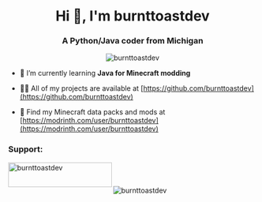 <h1 align="center">Hi 👋, I'm burnttoastdev</h1>
<h3 align="center">A Python/Java coder from Michigan</h3>

<p align="center"> <img src="https://komarev.com/ghpvc/?username=burnttoastdev&label=Profile%20views&color=0e75b6&style=flat" alt="burnttoastdev" /> </p>


- 🌱 I’m currently learning **Java for Minecraft modding**

- 👨‍💻 All of my projects are available at [https://github.com/burnttoastdev](https://github.com/burnttoastdev)

- 📝 Find my Minecraft data packs and mods at [https://modrinth.com/user/burnttoastdev](https://modrinth.com/user/burnttoastdev)
  
<h3 align="left">Support:</h3>
<p><a href="https://www.buymeacoffee.com/burnttoastdev"> <img align="left" src="https://cdn.buymeacoffee.com/buttons/v2/default-yellow.png" height="50" width="210" alt="burnttoastdev" /></a></p><br><br>

<p><img align="center" src="https://github-readme-streak-stats.herokuapp.com/?user=burnttoastdev&" alt="burnttoastdev" /></p>
